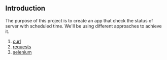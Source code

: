 ## Introduction
The purpose of this project is to create an app that check the 
status of server with scheduled time. 
We'll be using different approaches to achieve it.
1. [curl](with-curl.py)
2. [requests](with-requests.py)
3. [selenium](with-selenium.py)